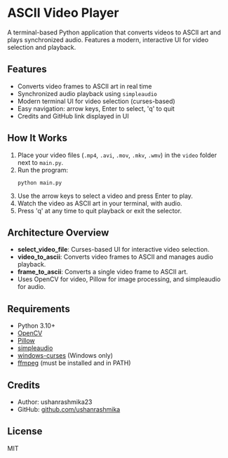 # ASCII Video Player

A terminal-based Python application that converts videos to ASCII art and plays synchronized audio. Features a modern, interactive UI for video selection and playback.

## Features
- Converts video frames to ASCII art in real time
- Synchronized audio playback using `simpleaudio`
- Modern terminal UI for video selection (curses-based)
- Easy navigation: arrow keys, Enter to select, 'q' to quit
- Credits and GitHub link displayed in UI

## How It Works
1. Place your video files (`.mp4`, `.avi`, `.mov`, `.mkv`, `.wmv`) in the `video` folder next to `main.py`.
2. Run the program:
   ```
   python main.py
   ```
3. Use the arrow keys to select a video and press Enter to play.
4. Watch the video as ASCII art in your terminal, with audio.
5. Press 'q' at any time to quit playback or exit the selector.

## Architecture Overview
- **select_video_file**: Curses-based UI for interactive video selection.
- **video_to_ascii**: Converts video frames to ASCII and manages audio playback.
- **frame_to_ascii**: Converts a single video frame to ASCII art.
- Uses OpenCV for video, Pillow for image processing, and simpleaudio for audio.

## Requirements
- Python 3.10+
- [OpenCV](https://pypi.org/project/opencv-python/)
- [Pillow](https://pypi.org/project/Pillow/)
- [simpleaudio](https://pypi.org/project/simpleaudio/)
- [windows-curses](https://pypi.org/project/windows-curses/) (Windows only)
- [ffmpeg](https://ffmpeg.org/) (must be installed and in PATH)

## Credits
- Author: ushanrashmika23
- GitHub: [github.com/ushanrashmika](https://github.com/ushanrashmika23)

## License
MIT
